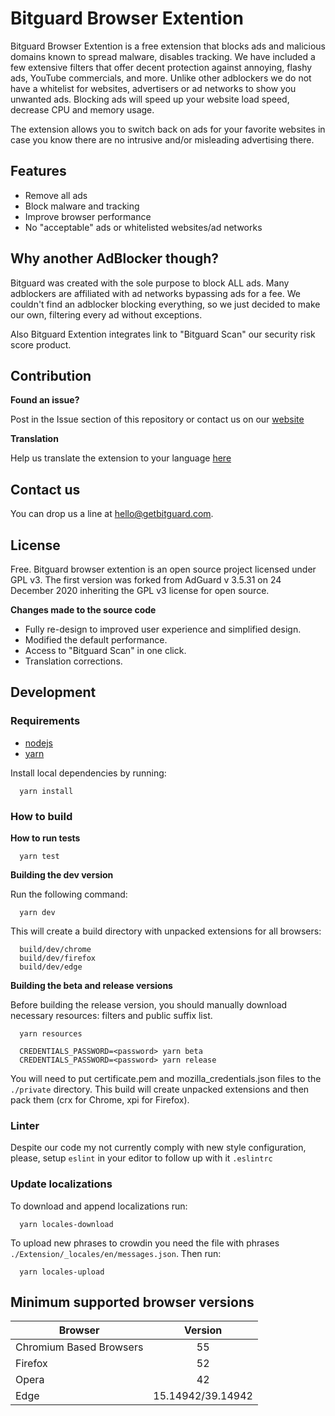 # Bitguard Browser Extention

Bitguard Browser Extention is a free extension that blocks ads and malicious domains known to spread malware, disables tracking. We have included a few extensive filters that offer decent protection against annoying, flashy ads, YouTube commercials, and more. Unlike other adblockers we do not have a whitelist for websites, advertisers or ad networks to show you unwanted ads. Blocking ads will speed up your website load speed, decrease CPU and memory usage.

The extension allows you to switch back on ads for your favorite websites in case you know there are no intrusive and/or misleading advertising there.

## Features

- Remove all ads
- Block malware and tracking
- Improve browser performance
- No "acceptable" ads or whitelisted websites/ad networks

## Why another AdBlocker though?

Bitguard was created with the sole purpose to block ALL ads. Many adblockers are affiliated with ad networks bypassing ads for a fee. We couldn't find an adblocker blocking everything, so we just decided to make our own, filtering every ad without exceptions.

Also Bitguard Extention integrates link to "Bitguard Scan" our security risk score product.

## Contribution

**Found an issue?**

Post in the Issue section of this repository or contact us on our [website](https://www.getbitguard.com/support)

**Translation**

Help us translate the extension to your language [here](https://www.getbitguard.com/support)

## Contact us

You can drop us a line at hello@getbitguard.com.

## License

Free. Bitguard browser extention is an open source project licensed under GPL v3. The first version was forked from AdGuard v 3.5.31 on 24 December 2020 inheriting the GPL v3 license for open source.

**Changes made to the source code**

- Fully re-design to improved user experience and simplified design.
- Modified the default performance.
- Access to "Bitguard Scan" in one click.
- Translation corrections.


<a id="dev"></a>
## Development

<a id="dev-requirements"></a>
### Requirements

- [nodejs](https://nodejs.org/en/download/)
- [yarn](https://yarnpkg.com/en/docs/install/)

Install local dependencies by running:
```
  yarn install
```

<a id="dev-build"></a>
### How to build

**How to run tests**
```
  yarn test
```

**Building the dev version**

Run the following command:
```
  yarn dev
```

This will create a build directory with unpacked extensions for all browsers:
```
  build/dev/chrome
  build/dev/firefox
  build/dev/edge
```

**Building the beta and release versions**

Before building the release version, you should manually download necessary resources: filters and public suffix list.

```
  yarn resources
```

```
  CREDENTIALS_PASSWORD=<password> yarn beta
  CREDENTIALS_PASSWORD=<password> yarn release
```
You will need to put certificate.pem and mozilla_credentials.json files to the `./private` directory. This build will create unpacked extensions and then pack them (crx for Chrome, xpi for Firefox).


<a id="dev-linter"></a>
### Linter
Despite our code my not currently comply with new style configuration,
please, setup `eslint` in your editor to follow up with it `.eslintrc`

<a id="dev-localizations"></a>
### Update localizations

To download and append localizations run:
```
  yarn locales-download
```

To upload new phrases to crowdin you need the file with phrases `./Extension/_locales/en/messages.json`. Then run:
```
  yarn locales-upload
```
## Minimum supported browser versions
| Browser                 	| Version 	|
|-------------------------	|:-------:	|
| Chromium Based Browsers 	|    55   	|
| Firefox                 	|    52   	|
| Opera                   	|    42   	|
| Edge                    	|    15.14942/39.14942   	|
